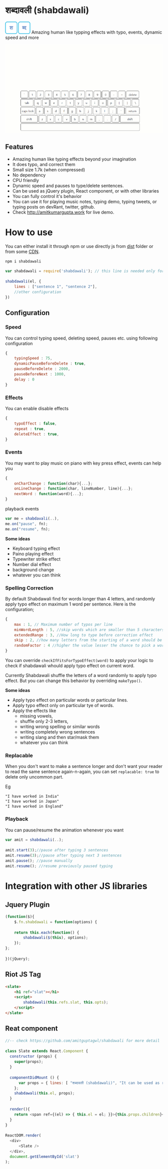# शब्दावली (shabdawali)
<img src="static/shabdawali_logo.png" width="80px"> Amazing human like typping effects with typo, events, dynamic speed and more



<div align="center"><img src="static/shabdawali.gif"></div>



## Features

* Amazing human like typing effects beyond your imagination
* It does typo, and correct them
* Small size 1.7k (when compressed)
* No dependency
* CPU friendly
* Dynamic speed and pauses to type/delete sentences.
* Can be used as jQuery plugin, React component, or with other libraries
* You can fully control it's behavior
* You can use it for playing music notes, typing demo, typing tweets, or typing posts on devRant, twitter, github.
* Check http://amitkumargupta.work for live demo.

# How to use

You can either install it through npm or use directly js from [dist](dist) folder or from some [CDN](https://unpkg.com/shabdawali@2.0.0/dist/shabdawali.js).

```bash
npm i shabdawali
```

```js
var shabdawali = require('shabdawali'); // this line is needed only for nodejs users

shabdawali(el, {
    lines : ["sentence 1", "sentence 2"],
    //other configuration
})
```

## Configuration

### Speed

You can control typing speed, deleting speed, pauses etc. using following configuration

```js
{
    typingSpeed : 75,
    dynamicPauseBeforeDelete : true, 
    pauseBeforeDelete : 2000, 
    pauseBeforeNext : 1000, 
    delay : 0
}
```

### Effects

You can enable disable effects

```js
{
    typoEffect : false,
    repeat : true,
    deleteEffect : true,
}
```

### Events

You may want to play music on piano with key press effect, events can help you

```js
{
    onCharChange : function(char){...};
    onLineChange : function(char, lineNumber, line){...};
    nextWord : function(word){...};
}
```

playback events

```js
var me = shabdavali(..),
me.on("pause", fn);
me.on("resume", fn);
```

**Some ideas**

* Keyboard typing effect
* Paino playing effect
* Typewriter strike effect
* Number dial effect
* background change 
* whatever you can think

### Spelling Correction

By default Shabdawali find for words longer than 4 letters, and randomly apply typo effect on maximum 1 word per sentence. Here is the configuration;

```js
{
    max : 1, // Maximum number of typos per line
    minWordLength : 5, //skip words which are smaller than 5 characters
    extendedRange : 3, //How long to type before correction effect
    skip : 2, //how many letters from the starting of a word should be left
    randomFactor : 4 //higher the value lesser the chance to pick a word for typo effect
}
```

You can override `checkIfFitsForTypoEffect(word)` to apply your logic to check if shabdawali whould apply typo effect on current word.

Currently Shabdawali shuffle the letters of a word randomly to apply typo effect. But you can change this behavior by overriding `makeTypo()`.

**Some ideas**

* Apply typo effect on particular words or particular lines.
* Apply typo effect only on particular tye of words.
* Apply the effects like
    * missing vowels,
    * shuffle only 2-3 letters,
    * writing wrong spelling or similar words
    * writing completely wrong sentences
    * writing slang and then star/mask them
    * whatever you can think


### Replacable

When you don't want to make a sentence longer and don't want your reader to read the same sentence again-n-again, you can set `replacable: true` to delete only uncommon part.

Eg

```
"I have worked in India"
"I have worked in Japan"
"I have worked in England"
```

### Playback

You can pause/resume the animation whenever you want

```js
var amit = shabdawali(..);

amit.start(3);//pause after typing 3 sentences
amit.resume(3);//pause after typing next 3 sentences
amit.pause(); //pause manually
amit.resume(); //resume previously paused typing
```

# Integration with other JS libraries


## Jquery Plugin

```JavaScript
(function($){
    $.fn.shabdawali = function(options) {

    return this.each(function() {
        shabdawali($(this), options);
    });
};
  
})(jQuery);
```

## Riot JS Tag

```html
<slate>
    <h1 ref="slat"></h1>
    <script>
        shabdawali(this.refs.slat, this.opts);
    </script>
</slate>
```

## Reat component

```js
//-- check https://github.com/amitguptagwl/shabdawali for more detail

class Slate extends React.Component {
  constructor (props) {
    super(props);
  }
  
  componentDidMount () {
      var props = { lines: [ "शब्दावली (shabdawali)", "It can be used as react component as well"]
    };
    shabdawali(this.el, props);
  }
  
  render(){
  	return <span ref={(el) => { this.el = el; }}>{this.props.children}</span>;
  }
}

ReactDOM.render(
  <div>
	  <Slate />
  </div>,
  document.getElementById('slat')
);
```